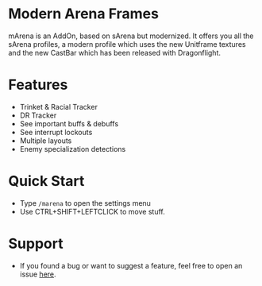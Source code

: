 # Modern Arena Frames
mArena is an AddOn, based on sArena but modernized. It offers you all the sArena profiles, a modern profile which uses the new Unitframe textures and the new CastBar which has been released with Dragonflight.

# Features
- Trinket & Racial Tracker
- DR Tracker
- See important buffs & debuffs
- See interrupt lockouts
- Multiple layouts
- Enemy specialization detections


# Quick Start
- Type `/marena` to open the settings menu
- Use CTRL+SHIFT+LEFTCLICK to move stuff.

# Support
- If you found a bug or want to suggest a feature, feel free to open an issue [here](https://github.com/muleyo/mArena/issues/new/choose).
